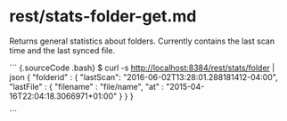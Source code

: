 # rest/stats-folder-get.md

Returns general statistics about folders. Currently contains the last scan time and the last synced file.

\`\`\` {.sourceCode .bash} $ curl -s [http://localhost:8384/rest/stats/folder](http://localhost:8384/rest/stats/folder) \| json { "folderid" : { "lastScan": "2016-06-02T13:28:01.288181412-04:00", "lastFile" : { "filename" : "file/name", "at" : "2015-04-16T22:04:18.3066971+01:00" } } }

\`\`\`

